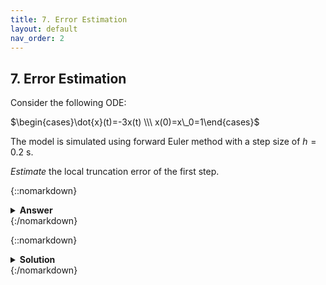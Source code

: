 ```yaml
---
title: 7. Error Estimation
layout: default
nav_order: 2
---
```


## 7. Error Estimation

Consider the following ODE:

$\begin{cases}\dot{x}(t)=-3x(t) \\\ x(0)=x\_0=1\end{cases}$


The model is simulated using forward Euler method with a step size of $h=0.2 \text{ s}$.

*Estimate* the local truncation error of the first step.

{::nomarkdown}<details><summary><strong>Answer</strong></summary>{:/nomarkdown}
$\hat{\tau}\_1 = 0.18$
{::nomarkdown}</details>{:/nomarkdown}

{::nomarkdown}<details><summary><strong>Solution</strong></summary>{:/nomarkdown}
Euler integration becomes:

$x\_{n+1} = x\_n + h\cdot(-3x\_n) + ch^2$

Integration error from each step is $\tau_n=ch^2$. We first integrate one single step. This yields:

$y^*\_{n+1} = 0.4 + ch^2\quad(1)$,

where c is a constant.

Then we integrate two half steps:

$y^*\_{n+1} = 0.49 + c\left(\dfrac{h}{2}\right)^2 + c\left(\dfrac{h}{2}\right)^2 = 0.49 + \dfrac{ch^2}{2}\quad(2)$,

Combining equation (1) and (2) yields:

$0.49-0.4 = \dfrac{ch^2}{2}\Rightarrow \tau_1 = ch^2 = 2(0.49-0.4) = 0.18$
{::nomarkdown}</details>{:/nomarkdown}
